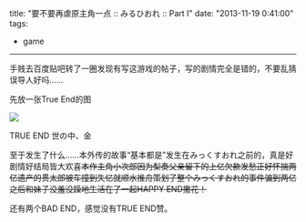 title: "要不要再虐原主角一点 :: みるひおれ :: Part I"
date: "2013-11-19 0:41:00"
tags:
- game
---
手贱去百度贴吧转了一圈发现有写这游戏的帖子，写的剧情完全是错的，不要乱猜误导人好吗……

先放一张True End的图

![](/assets/0046-01.png)

TRUE END 世の中、金

至于发生了什么……本外传的故事“基本都是”发生在みっくすおれ之前的，真是好剧情好结局皆大欢喜<del>本作主角小次郎因为梨奏父亲留下的上亿欠款发愁正好怀揣两亿遗产的贯太郎被车撞到失忆就顺水推舟策划了整个みっくすおれ的事件骗到两亿之后和妹子没羞没躁地生活在了一起HAPPY END撒花！</del>

还有两个BAD END，感觉没有TRUE END赞。